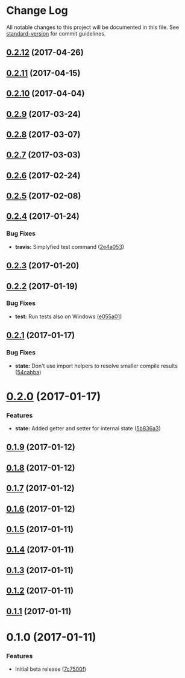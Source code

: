 # Change Log

All notable changes to this project will be documented in this file. See [standard-version](https://github.com/conventional-changelog/standard-version) for commit guidelines.

<a name="0.2.12"></a>
## [0.2.12](https://github.com/MartinHelmut/number-generator/compare/v0.2.11...v0.2.12) (2017-04-26)



<a name="0.2.11"></a>
## [0.2.11](https://github.com/MartinHelmut/number-generator/compare/v0.2.10...v0.2.11) (2017-04-15)



<a name="0.2.10"></a>
## [0.2.10](https://github.com/MartinHelmut/number-generator/compare/v0.2.9...v0.2.10) (2017-04-04)



<a name="0.2.9"></a>
## [0.2.9](https://github.com/MartinHelmut/number-generator/compare/v0.2.8...v0.2.9) (2017-03-24)



<a name="0.2.8"></a>
## [0.2.8](https://github.com/MartinHelmut/number-generator/compare/v0.2.7...v0.2.8) (2017-03-07)



<a name="0.2.7"></a>
## [0.2.7](https://github.com/MartinHelmut/number-generator/compare/v0.2.6...v0.2.7) (2017-03-03)



<a name="0.2.6"></a>
## [0.2.6](https://github.com/MartinHelmut/number-generator/compare/v0.2.5...v0.2.6) (2017-02-24)



<a name="0.2.5"></a>
## [0.2.5](https://github.com/MartinHelmut/number-generator/compare/v0.2.4...v0.2.5) (2017-02-08)



<a name="0.2.4"></a>
## [0.2.4](https://github.com/MartinHelmut/number-generator/compare/v0.2.3...v0.2.4) (2017-01-24)


### Bug Fixes

* **travis:** Simplyfied test command ([2e4a053](https://github.com/MartinHelmut/number-generator/commit/2e4a053))



<a name="0.2.3"></a>
## [0.2.3](https://github.com/MartinHelmut/number-generator/compare/v0.2.2...v0.2.3) (2017-01-20)



<a name="0.2.2"></a>
## [0.2.2](https://github.com/MartinHelmut/number-generator/compare/v0.2.1...v0.2.2) (2017-01-19)


### Bug Fixes

* **test:** Run tests also on Windows ([e055a01](https://github.com/MartinHelmut/number-generator/commit/e055a01))



<a name="0.2.1"></a>
## [0.2.1](https://github.com/MartinHelmut/number-generator/compare/v0.2.0...v0.2.1) (2017-01-17)


### Bug Fixes

* **state:** Don't use import helpers to resolve smaller compile results ([54cabba](https://github.com/MartinHelmut/number-generator/commit/54cabba))



<a name="0.2.0"></a>
# [0.2.0](https://github.com/MartinHelmut/number-generator/compare/v0.1.9...v0.2.0) (2017-01-17)


### Features

* **state:** Added getter and setter for internal state ([5b836a3](https://github.com/MartinHelmut/number-generator/commit/5b836a3))



<a name="0.1.9"></a>
## [0.1.9](https://github.com/MartinHelmut/number-generator/compare/v0.1.8...v0.1.9) (2017-01-12)



<a name="0.1.8"></a>
## [0.1.8](https://github.com/MartinHelmut/number-generator/compare/v0.1.7...v0.1.8) (2017-01-12)



<a name="0.1.7"></a>
## [0.1.7](https://github.com/MartinHelmut/number-generator/compare/v0.1.6...v0.1.7) (2017-01-12)



<a name="0.1.6"></a>
## [0.1.6](https://github.com/MartinHelmut/number-generator/compare/v0.1.5...v0.1.6) (2017-01-12)



<a name="0.1.5"></a>
## [0.1.5](https://github.com/MartinHelmut/number-generator/compare/v0.1.4...v0.1.5) (2017-01-11)



<a name="0.1.4"></a>
## [0.1.4](https://github.com/MartinHelmut/number-generator/compare/v0.1.3...v0.1.4) (2017-01-11)



<a name="0.1.3"></a>
## [0.1.3](https://github.com/MartinHelmut/number-generator/compare/v0.1.2...v0.1.3) (2017-01-11)



<a name="0.1.2"></a>
## [0.1.2](https://github.com/MartinHelmut/number-generator/compare/v0.1.1...v0.1.2) (2017-01-11)



<a name="0.1.1"></a>
## [0.1.1](https://github.com/MartinHelmut/number-generator/compare/v0.1.0...v0.1.1) (2017-01-11)



<a name="0.1.0"></a>
# 0.1.0 (2017-01-11)


### Features

* Initial beta release ([7c7500f](https://github.com/MartinHelmut/number-generator/commit/7c7500f))
